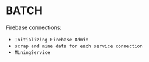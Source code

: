 # BATCH

Firebase connections:

- `Initializing Firebase Admin`
- `scrap and mine data for each service connection`
- `MiningService`








